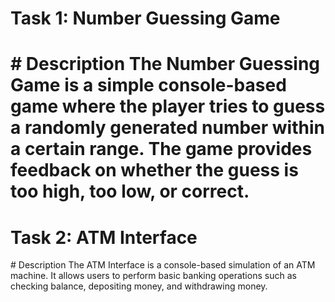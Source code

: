 <h1> Task 1: Number Guessing Game <h1/>
# Description
The Number Guessing Game is a simple console-based game where the player tries to guess a randomly generated number within a certain range.
The game provides feedback on whether the guess is too high, too low, or correct.

<h1> Task 2: ATM Interface </h1>
# Description
The ATM Interface is a console-based simulation of an ATM machine. 
It allows users to perform basic banking operations such as checking balance, depositing money, and withdrawing money.

